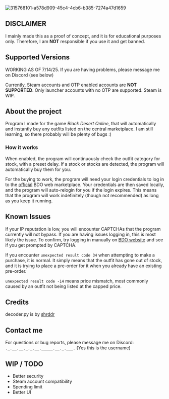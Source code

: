 ![315768101-a578d909-45c4-4cb6-b385-7274a47d1659](https://github.com/Moo-ware/BDO-OutfitBot/assets/56319809/23157a97-7b80-4274-80c0-68b406f92ec2)

## DISCLAIMER
I mainly made this as a proof of concept, and it is for educational purposes only. Therefore, I am **NOT** responsible if you use it and get banned.

## **Supported Versions**
WORKING AS OF 7/14/25. If you are having problems, please message me on Discord (see below)

Currently, Steam accounts and OTP enabled accounts are **NOT SUPPORTED**. Only launcher accounts with no OTP are supported. Steam is WIP.

## About the project
Program I made for the game *Black Desert Online*, that will automatically and instantly buy any outfits listed on the central marketplace. I am still learning, so there probably will be plenty of bugs :)


### How it works
When enabled, the program will continuously check the outfit category for stock, with a preset delay. If a stock or stocks are detected, the program will automatically buy them for you.


For the buying to work, the program will need your login credentials to log in to the [official](https://na-trade.naeu.playblackdesert.com/Intro/) BDO web marketplace. Your credentials are then saved locally, and the program will auto-relogin for you if the login expires. This means that the program will work indefinitely (though not recommended) as long as you keep it running.

## Known Issues
If your IP reputation is low, you will encounter CAPTCHAs that the program currently will not bypass. If you are having issues logging in, this is most likely the issue. To confirm, try logging in manually on [BDO website](https://www.naeu.playblackdesert.com/en-US/Main/Index) and see if you get prompted by CAPTCHA.

If you encounter `unexpected result code 34` when attempting to make a purchase, it is normal. It simply means that the outfit has gone out of stock, and it is trying to place a pre-order for it when you already have an existing pre-order.

`unexpected result code -14` means price mismatch, most commonly caused by an outfit not being listed at the capped price. 

## Credits
decoder.py is by [shrddr](https://github.com/shrddr/huffman_heap)

## Contact me
For questions or bug reports, please message me on Discord: `._.__.__._._.__._____.__._.___.` (Yes this is the username)

## WIP / TODO ##
- Better security
- Steam account compatibility
- Spending limit
- Better UI



